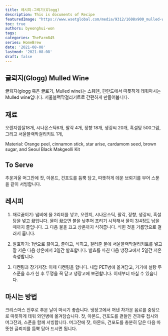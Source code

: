 ```yaml
---
title: 레시피-그뢰기(Glogg)
description: This is documents of Recipe 
featuredImage: "https://www.wsetglobal.com/media/9312/1608x900_mulled-wine.jpg"
toc: true
authors: byeonghui-won
tags:
categories: TheFarm845
series: HomeBrew
date: '2021-08-08'
lastmod: '2021-08-08'
draft: false
---
```


## 글뢰지(Glogg) Mulled Wine

글뢰지(glogg 혹은 글로기, Mulled wine)는 스웨덴, 핀란드에서 따뜻하게 데워마시는 Mulled wine입니다. 서울블랙막걸리키트로 간편하게 만들어봅니다. 

## 재료
오렌지껍질18개, 시나몬스틱6개, 팔각 4개, 정향 18개, 생강씨 20개, 흑설탕 500그람, 그리고 서울블랙막걸리키트 1개, 

Material: Orange peel, cinnamon stick, star arise, cardamom seed, brown sugar, and Seoul Black Makgeolli Kit

## To Serve

추운겨울 머그잔에 잣, 아몬드, 건포도를 듬뿍 담고, 따뜻하게 데운 브뢰기를 부어 스푼을 같이 서빙합니다. 

## 레시피

1. 재료끓이기: 냄비에 물 2리터를 넣고, 오렌지, 시나몬스틱, 팔각, 정향, 생강씨, 흑설탕을 넣고 끓입니다. 물이 끓으면 불을 낮추어 조리기 시작해서 물이 3/4정도 남을 때까지 졸입니다. 그 다음 불을 끄고 상온까지 식혀줍니다. 식힌 것을 거름망으로 걸러서 줍니다.

2. 발효하기: 
1번으로 끓이고, 졸이고, 식히고, 걸러준 물에 서울블랙막걸리키트를 넣고 잘 저은 다음 상온에서 3일간 발효합니다.  발효를 마친 다음 냉장고에서 5일간 저온숙성합니다. 

3. 디켄팅과 장기저장:
이제 디켄팅을 합니다. 내압 PET병에 옮겨담고, 거기에 설탕 두스푼을 추가 한 후 뚜껑을 꼭 닫고 냉장고에 보관합니다. 이제부터 마실 수 있습니다.

## 마시는 방법

크리스마스 전후로 추운 날이 마시기 좋습니다. 냉장고에서 꺼낸 차가운 음료를 중탕으로 따뜻하게 데워 와인병에 옮겨담습니다. 잣, 아몬드, 건포도를 곁들인 견과류 접시와 머그잔과, 스푼을 함께 서빙합니다. 머그잔에 잣, 아몬드, 건포도를 충분히 담은 다음 따뜻한 글뢰지를 듬뿍 담아 드시면 됩니다. 
